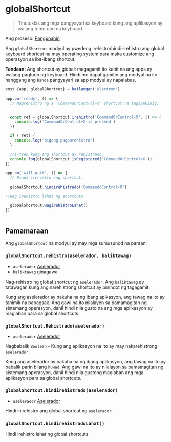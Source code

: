 # globalShortcut

> Tinutuklas ang mga pangyayari sa keyboard kung ang aplikasyon ay walang tumutuon na keyboard.

Ang proseso: [Pangunahin](../glossary.md#main-process)

Ang `globalShortcut` modyul ay pwedeng irehistro/hindi-irehistro ang global keyboard shortcut na may operating system para maka customize ang operasyon sa iba-ibang shortcut.

**Tandaan:** Ang shortcut ay global: magagamit ito kahit na ang apps ay walang pagtuon ng keyboard. Hindi mo dapat gamitin ang modyul na ito hanggang ang `handa` pangyayari sa app modyul ay napalabas.

```javascript
onst {app, globalShortcut} = kailangan('electron')

app.on('ready', () => {
  // Magrehistro ng a 'CommandOrControl+X' shortcut na tagapakinig.


  const ret = globalShortcut.irehistro('CommandOrControl+X', () => {
    console.log('CommandOrControl+X is pressed')
  })

  if (!ret) {
    console.log('bigong pagparehistro')
  }

  //I-tsek kung ang shortcut ay rehistrado.
  console.log(globalShortcut.isRegistered('CommandOrControl+X'))
})

app.on('will-quit', () => {
  // Hindi irehistro ang shortcut.

  globalShortcut.hindirehistrado('CommandoControl+X')

//Wag irehistro lahat ng shortcuts.

  globalShortcut.wagirehistroLahat()
})
 
```

## Pamamaraan

Ang `globalShortcut` na modyul ay may mga sumusunod na paraan:

### `globalShortcut.rehistro(aselerador, baliktawag)`

* `aselerador` [Aselerador](accelerator.md) 
* `baliktawag` ginagawa

Nag-rehistro ng global shortcut ng `aselerador`. Ang `baliktawag` ay tatawagan kung ang narehistrong shortcut ay pinindot ng tagagamit.

Kung ang aselerador ay nakuha na ng ibang apikasyon, ang tawag na ito ay tahimik na babagsak. Ang gawi na ito nilalayon sa pamamagitan ng sistemang operasyon, dahil hindi nila gusto na ang mga aplikasyon ay maglaban para sa global shortcuts.

### `globalShortcut.Rehistrado(aselerador)`

* `aselerador` [Aselerador](accelerator.md) 

Nagbabalik `Boolean` - Kung ang aplikasyon na ito ay may nakarehistrong `aselerador`.

Kung ang aselerador ay nakuha na ng ibang aplikasyon, ang tawag na ito ay babalik parin bilang `huwad`. Ang gawi na ito ay nilalayon sa pamamagitan ng sistemang operasyon, dahil hindi nila gustong maglaban ang mga aplikasyon para sa global shortcuts.

### `globalShortcut.hindirehistrado(aselerador)`

* `aselerador` [Aselerador](accelerator.md) 

Hindi inirehistro ang global shortcut ng `aselerador`.

### `globalShortcut.hindirehistradoLahat()`

Hindi irehistro lahat ng global shortcuts.